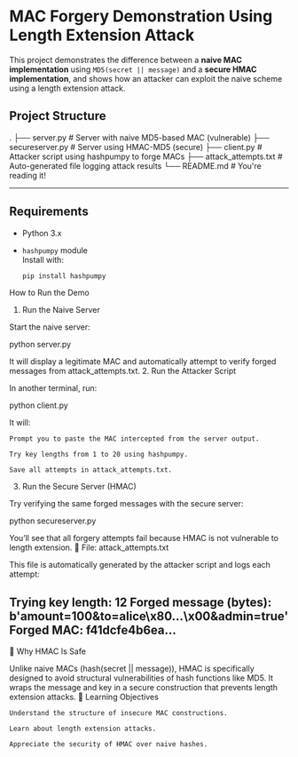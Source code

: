 # MAC Forgery Demonstration Using Length Extension Attack

This project demonstrates the difference between a **naive MAC implementation** using `MD5(secret || message)` and a **secure HMAC implementation**, and shows how an attacker can exploit the naive scheme using a length extension attack.

## Project Structure

.
├── server.py # Server with naive MD5-based MAC (vulnerable)
├── secureserver.py # Server using HMAC-MD5 (secure)
├── client.py # Attacker script using hashpumpy to forge MACs
├── attack_attempts.txt # Auto-generated file logging attack results
└── README.md # You're reading it!


---

## Requirements

- Python 3.x
- `hashpumpy` module  
  Install with:

  ```bash
  pip install hashpumpy

 How to Run the Demo
1. Run the Naive Server

Start the naive server:

python server.py

It will display a legitimate MAC and automatically attempt to verify forged messages from attack_attempts.txt.
2. Run the Attacker Script

In another terminal, run:

python client.py

It will:

    Prompt you to paste the MAC intercepted from the server output.

    Try key lengths from 1 to 20 using hashpumpy.

    Save all attempts in attack_attempts.txt.

3. Run the Secure Server (HMAC)

Try verifying the same forged messages with the secure server:

python secureserver.py

You’ll see that all forgery attempts fail because HMAC is not vulnerable to length extension.
📂 File: attack_attempts.txt

This file is automatically generated by the attacker script and logs each attempt:

Trying key length: 12
Forged message (bytes): b'amount=100&to=alice\x80...\x00&admin=true'
Forged MAC: f41dcfe4b6ea...
----------------------------------------

🔐 Why HMAC Is Safe

Unlike naive MACs (hash(secret || message)), HMAC is specifically designed to avoid structural vulnerabilities of hash functions like MD5. It wraps the message and key in a secure construction that prevents length extension attacks.
🧠 Learning Objectives

    Understand the structure of insecure MAC constructions.

    Learn about length extension attacks.

    Appreciate the security of HMAC over naive hashes.
